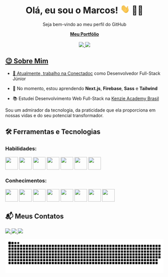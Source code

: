 <h1 align='center'>
  Olá, eu sou o Marcos! <img  src="https://raw.githubusercontent.com/ABSphreak/ABSphreak/master/gifs/Hi.gif" width="30px"> 👨‍💻
</h1>

<div align='center'>
  <p>
    Seja bem-vindo ao meu perfil do GitHub
  </p>
  <a href="https://marcos-kuribayashi.vercel.app" target"_blank" rel="noopener noreferrer">
    <strong>Meu Portfólio</strong>
  </a>
</div>

<br/>

<div align="center">
  <a href="https://github.com/kenmarcos">
  <img height="180em" src="https://github-readme-stats.vercel.app/api/top-langs/?username=kenmarcos&layout=compact&langs_count=7&theme=dracula"/>
  <img height="180em" src="https://github-readme-stats.vercel.app/api?username=kenmarcos&show_icons=true&theme=dracula&include_all_commits=true&count_private=true"/>
</div>

## 😉 Sobre Mim

- 🔭 Atualmente, trabalho na [Conectadoc](https://conectadoc.com.br/) como Desenvolvedor Full-Stack Júnior

- 🌱 No momento, estou aprendendo **Next.js**, **Firebase**, **Sass** e **Tailwind**

- 📚 Estudei Desenvolvimento Web Full-Stack na [Kenzie Academy Brasil](https://kenzie.com.br/)

Sou um admirador da tecnologia, da praticidade que ela proporciona em nossas vidas e do seu potencial transformador.

## 🛠️ Ferramentas e Tecnologias

### Habilidades:

<img src="https://cdn.jsdelivr.net/gh/devicons/devicon/icons/react/react-original.svg" width="40" height="40" /> <img src="https://cdn.jsdelivr.net/gh/devicons/devicon/icons/typescript/typescript-original.svg" width="40" height="40" /> <img src="https://cdn.jsdelivr.net/gh/devicons/devicon/icons/javascript/javascript-original.svg" width="40" height="40" /> <img src="https://cdn.jsdelivr.net/gh/devicons/devicon/icons/css3/css3-original.svg" width="40" height="40" /> <img src="https://cdn.jsdelivr.net/gh/devicons/devicon/icons/html5/html5-original.svg" width="40" height="40" /> <img src="https://cdn.jsdelivr.net/gh/devicons/devicon/icons/git/git-original.svg" width="40" height="40" /> <img src="https://cdn.jsdelivr.net/gh/devicons/devicon/icons/bootstrap/bootstrap-original.svg" width="40" height="40" />

### Conhecimentos:

<img src="https://cdn.jsdelivr.net/gh/devicons/devicon/icons/nextjs/nextjs-original.svg" width="40" height="40" /> <img src="https://cdn.jsdelivr.net/gh/devicons/devicon/icons/tailwindcss/tailwindcss-plain.svg" width="40" height="40" /> <img src="https://cdn.jsdelivr.net/gh/devicons/devicon/icons/sass/sass-original.svg" width="40" height="40" /> <img src="https://cdn.jsdelivr.net/gh/devicons/devicon/icons/redux/redux-original.svg" width="40" height="40" /> <img src="https://cdn.jsdelivr.net/gh/devicons/devicon/icons/nodejs/nodejs-original.svg" width="40" height="40" /> <img src="https://cdn.jsdelivr.net/gh/devicons/devicon/icons/express/express-original.svg" width="40" height="40" /> <img src="https://cdn.jsdelivr.net/gh/devicons/devicon/icons/python/python-original.svg" width="40" height="40" /> <img src="https://cdn.jsdelivr.net/gh/devicons/devicon/icons/django/django-plain.svg" width="40" height="40" />

## 📬 Meus Contatos
<div>
  <a href="https://www.linkedin.com/in/marcos-kuribayashi" target="_blank"><img src="https://img.shields.io/badge/-LinkedIn-%230077B5?style=for-the-badge&logo=linkedin&logoColor=white" target="_blank" />   
  <a href = "mailto:marcosken13@gmail.com"><img src="https://img.shields.io/badge/Gmail-D14836?style=for-the-badge&logo=gmail&logoColor=white" target="_blank" />
  <a href="https://gitlab.com/kenmarcos" target="_blank"><img src="https://img.shields.io/badge/GitLab-330F63?style=for-the-badge&logo=gitlab&logoColor=white" target="_blank" /> 
</div>

![Snake animation](https://github.com/kenmarcos/kenmarcos/blob/output/github-contribution-grid-snake.svg)
